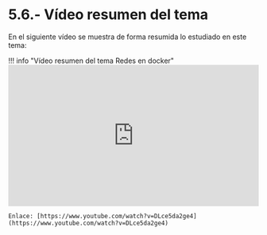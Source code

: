 # 5.6.- Vídeo resumen del tema

En el siguiente vídeo se muestra de forma resumida lo estudiado en este tema:

!!! info "Vídeo resumen del tema Redes en docker"
    <iframe width="100%" style="aspect-ratio: 16 / 9;" src="https://www.youtube.com/embed/DLce5da2ge4" title="YouTube video player" frameborder="0" allow="accelerometer; autoplay; clipboard-write; encrypted-media; gyroscope; picture-in-picture" allowfullscreen></iframe>
    
    Enlace: [https://www.youtube.com/watch?v=DLce5da2ge4](https://www.youtube.com/watch?v=DLce5da2ge4)

